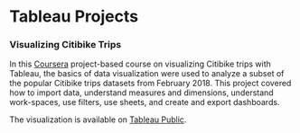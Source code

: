 # Tableau Projects

### Visualizing Citibike Trips

In this [Coursera](https://www.coursera.org/learn/visualizing-citibike-trips-tableau) project-based course on visualizing Citibike trips with Tableau, the basics of data visualization were used to analyze a subset of the popular Citibike trips datasets from February 2018. This project covered how to import data, understand measures and dimensions, understand work-spaces, use filters, use sheets, and create and export dashboards.

The visualization is available on [Tableau Public](https://public.tableau.com/app/profile/john.boucha8593/viz/CitibikeTrips_16614443637840/Dashboard).